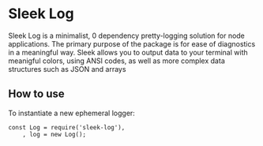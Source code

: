 # Sleek Log

Sleek Log is a minimalist, 0 dependency pretty-logging solution for node applications. The primary purpose of the package
is for ease of diagnostics in a meaningful way. Sleek allows you to output data to your terminal with meanigful colors, using ANSI codes, as well as more complex data structures such as JSON and arrays

## How to use

To instantiate a new ephemeral logger:

```
const Log = require('sleek-log'),
    , log = new Log();
```